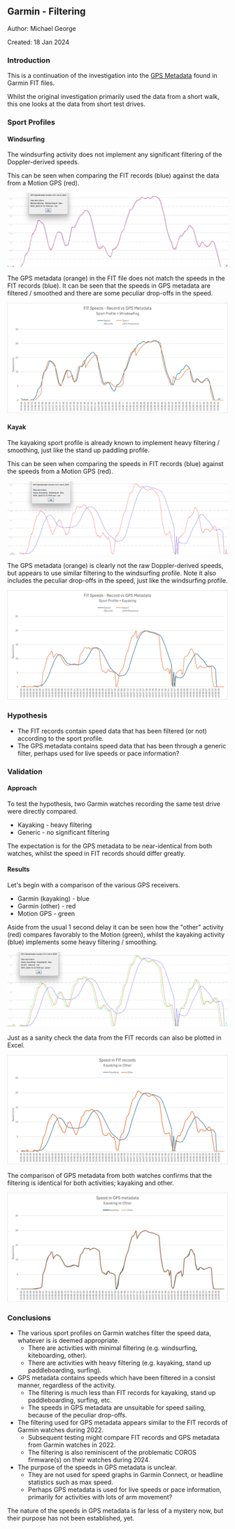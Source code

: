 ## Garmin - Filtering

Author: Michael George

Created: 18 Jan 2024



### Introduction

This is a continuation of the investigation into the [GPS Metadata](../metadata/README.md) found in Garmin FIT files.

Whilst the original investigation primarily used the data from a short walk, this one looks at the data from short test drives.



### Sport Profiles

#### Windsurfing

The windsurfing activity does not implement any significant filtering of the Doppler-derived speeds.

This can be seen when comparing the FIT records (blue) against the data from a Motion GPS (red).

![windsurf-speedreader](img/windsurf-speedreader.png)



The GPS metadata (orange) in the FIT file does not match the speeds in the FIT records (blue). It can be seen that the speeds in GPS metadata are filtered / smoothed and there are some peculiar drop-offs in the speed.

![windsurf-fit](img/windsurf-fit.png)



#### Kayak

The kayaking sport profile is already known to implement heavy filtering / smoothing, just like the stand up paddling profile.

This can be seen when comparing the speeds in FIT records (blue) against the speeds from a Motion GPS (red).

![kayak-speedreader](img/kayak-speedreader.png)



The GPS metadata (orange) is clearly not the raw Doppler-derived speeds, but appears to use similar filtering to the windsurfing profile. Note it also includes the peculiar drop-offs in the speed, just like the windsurfing profile.

![kayak-fit](img/kayak-fit.png)



### Hypothesis

- The FIT records contain speed data that has been filtered (or not) according to the sport profile.
- The GPS metadata contains speed data that has been through a generic filter, perhaps used for live speeds or pace information?



### Validation

#### Approach

To test the hypothesis, two Garmin watches recording the same test drive were directly compared.

- Kayaking - heavy filtering
- Generic - no significant filtering

The expectation is for the GPS metadata to be near-identical from both watches, whilst the speed in FIT records should differ greatly.



#### Results

Let's begin with a comparison of the various GPS receivers.

- Garmin (kayaking) - blue
- Garmin (other) - red
- Motion GPS - green

Aside from the usual 1 second delay it can be seen how the "other" activity (red) compares favorably to the Motion (green), whilst the kayaking activity (blue) implements some heavy filtering / smoothing.

![comparison-speedreader](img/comparison-speedreader.png)



Just as a sanity check the data from the FIT records can also be plotted in Excel.

![comparison-record](img/comparison-record.png)



The comparison of GPS metadata from both watches confirms that the filtering is identical for both activities; kayaking and other.

![comparison-metadata](img/comparison-metadata.png)



### Conclusions

- The various sport profiles on Garmin watches filter the speed data, whatever is is deemed appropriate.
  - There are activities with minimal filtering (e.g. windsurfing, kiteboarding, other).
  - There are activities with heavy filtering (e.g. kayaking, stand up paddleboarding, surfing).
- GPS metadata contains speeds which have been filtered in a consist manner, regardless of the activity.
  - The filtering is much less than FIT records for kayaking, stand up paddleboarding, surfing, etc.
  - The speeds in GPS metadata are unsuitable for speed sailing, because of the peculiar drop-offs.
- The filtering used for GPS metadata appears similar to the FIT records of Garmin watches during 2022.
  - Subsequent testing might compare FIT records and GPS metadata from Garmin watches in 2022.
  - The filtering is also reminiscent of the problematic COROS firmware(s) on their watches during 2024.
- The purpose of the speeds in GPS metadata is unclear.
  - They are not used for speed graphs in Garmin Connect, or headline statistics such as max speed.
  - Perhaps GPS metadata is used for live speeds or pace information, primarily for activities with lots of arm movement?

The nature of the speeds in GPS metadata is far less of a mystery now, but their purpose has not been established, yet.
